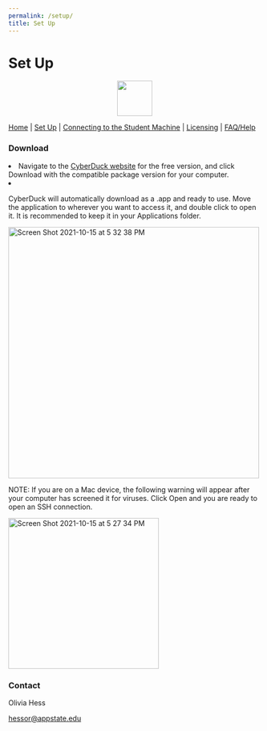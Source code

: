 ```yaml
---
permalink: /setup/
title: Set Up 
---
```

# Set Up 
<p align="center">
  		<img width="70" height="70" src="https://user-images.githubusercontent.com/91332670/137805359-29b8978b-c4e1-4d63-80d2-6d1fd8989b9a.jpg">
	</p>

<nav>
            <div>
                <a href="https://hessorr.github.io/CyberDuck/index/">Home</a>	| 
                <a href="https://hessorr.github.io/CyberDuck/setup/">Set Up</a>	| 
                <a href="https://hessorr.github.io/CyberDuck/connecting/">Connecting to the Student Machine</a>	| 
                <a href="https://hessorr.github.io/CyberDuck/licensing/">Licensing</a>	| 
                <a href="https://hessorr.github.io/CyberDuck/faq/">FAQ/Help</a>	
            </div>
	
 </nav>
 
### Download
<li>Navigate to the <a href="https://cyberduck.io/download/">CyberDuck website</a> for the free version, and click Download with the compatible package version for your computer.<li>

CyberDuck will automatically download as a .app and ready to use. Move the application to wherever you want to access it, and double click to open it. It is recommended to keep it in your Applications folder.
	
<img width="500" alt="Screen Shot 2021-10-15 at 5 32 38 PM" src="https://user-images.githubusercontent.com/91332670/137823810-6cc3c8a6-6aec-403b-952a-a36a2bd25013.png">

	
NOTE: If you are on a Mac device, the following warning will appear after your computer has screened it for viruses. Click Open and you are ready to open an SSH connection. 
	
 <img width="300" alt="Screen Shot 2021-10-15 at 5 27 34 PM" src="https://user-images.githubusercontent.com/91332670/137823892-a76972df-114a-406a-8637-5951ac0e3eec.png">

</li>




### Contact
Olivia Hess

hessor@appstate.edu
